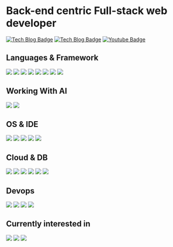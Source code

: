 # Back-end centric Full-stack web developer
[![Tech Blog Badge](https://img.shields.io/badge/-Tech%20blog1-black?style=flat-square&logo=github&link=https://blog.naver.com/netscout82)](https://blog.naver.com/netscout82)
[![Tech Blog Badge](https://img.shields.io/badge/-Tech%20blog2-black?style=flat-square&logo=github&link=https://github.com/netscout/studies)](https://github.com/netscout/studies)
[![Youtube Badge](https://img.shields.io/badge/Youtube-ff0000?style=flat-square&logo=youtube&link=https://www.youtube.com/user/netscout82)](https://www.youtube.com/user/netscout82)




## Languages & Framework
![](https://img.shields.io/badge/.Net-orange?style=for-the-badge&logo=.net&logoColor=white)
![](https://img.shields.io/badge/Javascript-yellow?style=for-the-badge&logo=javascript&logoColor=white) 
![](https://img.shields.io/badge/Typescript-blue?style=for-the-badge&logo=typescript&logoColor=white) 
![](https://img.shields.io/badge/Node.js-green?style=for-the-badge&logo=node.js&logoColor=white)
![](https://img.shields.io/badge/React-purple?style=for-the-badge&logo=react&logoColor=white)
![](https://img.shields.io/badge/Nest.js-skyblue?style=for-the-badge&logo=nestjs&logoColor=white)
![](https://img.shields.io/badge/Express-gray?style=for-the-badge&logo=express&logoColor=white)
![](https://img.shields.io/badge/Tailwindcss-skybule?style=for-the-badge&logo=tailwindcss&logoColor=white)

## Working With AI
![](https://img.shields.io/badge/ChatGPT-lightgreen?style=for-the-badge&logo=openai&logoColor=white)
![](https://img.shields.io/badge/Copliot-gray?style=for-the-badge&logo=github&logoColor=white)

## OS & IDE
![](https://img.shields.io/badge/Windows-blue?style=for-the-badge&logo=windows&logoColor=white)
![](https://img.shields.io/badge/Mac-orange?style=for-the-badge&logo=apple&logoColor=white)
![](https://img.shields.io/badge/Ubuntu-green?style=for-the-badge&logo=linux&logoColor=white)
![](https://img.shields.io/badge/Visual%20Studio-purple?style=for-the-badge&logo=visualstudio&logoColor=white)
![](https://img.shields.io/badge/VS%20Code-blue?style=for-the-badge&logo=visualstudiocode&logoColor=white)

## Cloud & DB
![](https://img.shields.io/badge/aws-orange?style=for-the-badge&logo=amazon&logoColor=white)
![](https://img.shields.io/badge/azure-blue?style=for-the-badge&logo=microsoftazure&logoColor=white)
![](https://img.shields.io/badge/mysql-green?style=for-the-badge&logo=mysql&logoColor=white)
![](https://img.shields.io/badge/mssql-blue?style=for-the-badge&logo=microsoftsqlserver&logoColor=white)
![](https://img.shields.io/badge/redis-orange?style=for-the-badge&logo=redis&logoColor=white)
![](https://img.shields.io/badge/mongodb-skyblue?style=for-the-badge&logo=mongodb&logoColor=white)

## Devops
![](https://img.shields.io/badge/terraform-skyblue?style=for-the-badge&logo=terraform&logoColor=white)
![](https://img.shields.io/badge/Gihub%20Actions-gray?style=for-the-badge&logo=githubactions&logoColor=white)
![](https://img.shields.io/badge/k8s-blue?style=for-the-badge&logo=kubernetes&logoColor=white)
![](https://img.shields.io/badge/gitops-green?style=for-the-badge&logo=git&logoColor=white)

## Currently interested in
![](https://img.shields.io/badge/kotlin-orange?style=for-the-badge&logo=kotlin&logoColor=white)
![](https://img.shields.io/badge/nextjs-purple?style=for-the-badge&logo=next.js&logoColor=white)
![](https://img.shields.io/badge/langchain-navy?style=for-the-badge&logo=langchain&logoColor=white)

